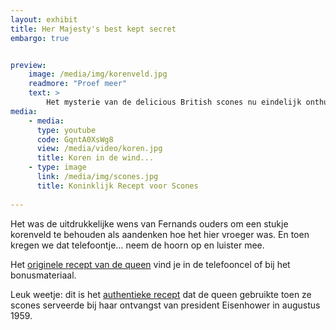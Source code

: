 ```yaml
---
layout: exhibit
title: Her Majesty's best kept secret
embargo: true


preview: 
    image: /media/img/korenveld.jpg
    readmore: "Proef meer"
    text: >
        Het mysterie van de delicious British scones nu eindelijk onthuld.
media:
    - media:
      type: youtube
      code: GqntA0XsWg8
      view: /media/video/koren.jpg
      title: Koren in de wind...
    - type: image
      link: /media/img/scones.jpg
      title: Koninklijk Recept voor Scones
      
---
```


Het was de uitdrukkelijke wens van Fernands ouders om een stukje korenveld te behouden als aandenken hoe het hier vroeger was. En toen kregen we dat telefoontje… neem de hoorn op en luister mee.

Het [originele recept van de queen](#mx-2) vind je in de telefooncel of bij het bonusmateriaal. 

Leuk weetje: dit is het [authentieke recept](https://www.archives.gov/press/press-releases/2011/nr11-116.html) dat de queen gebruikte toen ze scones serveerde bij haar ontvangst van president Eisenhower in augustus 1959.